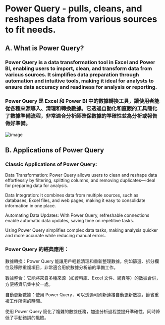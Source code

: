 # Power Query - pulls, cleans, and reshapes data from various sources to fit needs.

## A. What is Power Query?

### Power Query is a data transformation tool in Excel and Power BI, enabling users to import, clean, and transform data from various sources. It simplifies data preparation through automation and intuitive tools, making it ideal for analysts to ensure data accuracy and readiness for analysis or reporting.

### Power Query 是 Excel 和 Power BI 中的數據轉換工具，讓使用者能從各種來源導入、清理和轉換數據。它透過自動化和直觀的工具簡化了數據準備流程，非常適合分析師確保數據的準確性並為分析或報告做好準備。

![image](https://github.com/user-attachments/assets/9e00c308-92ce-4f1f-b266-22e1a6ec04f5)

## B. Applications of Power Query

### Classic Applications of Power Query:

Data Transformation: Power Query allows users to clean and reshape data effortlessly by filtering, splitting columns, and removing duplicates—ideal for preparing data for analysis.

Data Integration: It combines data from multiple sources, such as databases, Excel files, and web pages, making it easy to consolidate information in one place.

Automating Data Updates: With Power Query, refreshable connections enable automatic data updates, saving time on repetitive tasks.

Using Power Query simplifies complex data tasks, making analysis quicker and more accurate while reducing manual errors.

### Power Query 的經典應用：

數據轉換：Power Query 能讓用戶輕鬆清理和重新整理數據，例如篩選、拆分欄位及移除重複項目，非常適合用於數據分析前的準備工作。

數據整合：它能將來自多種來源（如資料庫、Excel 文件、網頁等）的數據合併，方便將資訊集中於一處。

自動更新數據：使用 Power Query，可以透過可刷新連接自動更新數據，節省重複工作所需的時間。

使用 Power Query 簡化了複雜的數據任務，加速分析過程並提升準確性，同時降低了手動錯誤的風險。
